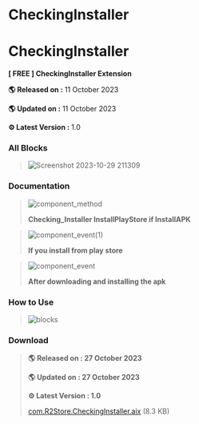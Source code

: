 # CheckingInstaller

# CheckingInstaller

**[ FREE ] CheckingInstaller Extension** 

**🌎 Released on :** 11 October 2023

**🌎 Updated on :** 11 October 2023

**⚙️ Latest Version :** 1.0

### All Blocks

> ![Screenshot 2023-10-29 211309](https://github.com/R2Storeapp/CheckingInstaller/assets/147613731/4f45c4c8-79a2-4921-8249-58c455b1f81c)

### Documentation

> ![component_method](https://github.com/R2Storeapp/CheckingInstaller/assets/147613731/c829c045-f7f6-4fb2-b2b4-0cf557288c2d)
> 
> **Checking_Installer InstallPlayStore if InstallAPK**

> ![component_event(1)](https://github.com/R2Storeapp/CheckingInstaller/assets/147613731/b718b045-0609-46a8-82ef-ac3e701c7556)
> 
> **If you install from play store**

> ![component_event](https://github.com/R2Storeapp/CheckingInstaller/assets/147613731/3891a668-2d8b-4b02-b86b-a6ab36719c1a)
> 
> **After downloading and installing the apk**

### How to Use

> ![blocks](https://github.com/R2Storeapp/CheckingInstaller/assets/147613731/9ae49d90-1b92-47e8-8441-495094557a4f)

### Download
> ****🌎 Released on :** 27 October 2023**
> 
> ****🌎 Updated on :** 27 October 2023**
> 
> ****⚙️ Latest Version :** 1.0**
>
>[com.R2Store.CheckingInstaller.aix](https://r2storee.000webhostapp.com/r2_Store/website/index.php) (8.3 KB)
